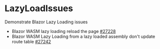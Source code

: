 # LazyLoadIssues

Demonstrate Blazor Lazy Loading issues

* Blazor WASM lazy loading reload the page [#27228](https://github.com/dotnet/aspnetcore/issues/27228)
* Blazor WASM Lazy Loading from a lazy loaded assembly don't update route table [#27242](https://github.com/dotnet/aspnetcore/issues/27228)
